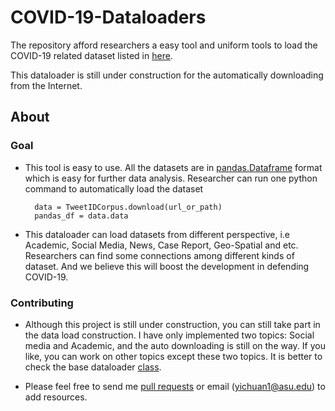# COVID-19-Dataloaders
The repository afford researchers a easy tool and uniform tools to load the COVID-19 related dataset listed in [here](https://github.com/bigheiniu/awesome-coronavirus19-dataset).


This dataloader is still under construction for the automatically downloading from the Internet. 


## About

### Goal
- This tool is easy to use. All the datasets are in [pandas.Dataframe](https://pandas.pydata.org/pandas-docs/stable/reference/api/pandas.DataFrame.html) format which is easy for further data analysis. Researcher can run one python command to automatically load the dataset 

    
        data = TweetIDCorpus.download(url_or_path)
        pandas_df = data.data

- This dataloader can load datasets from different perspective, i.e Academic, Social Media, News, Case Report, Geo-Spatial and etc. 
Researchers can find some connections among different kinds of dataset. And we believe this will boost the development in defending COVID-19.


### Contributing
- Although this project is still under construction, you can still take part in the data load construction. 
I have only implemented two topics: Social media and Academic, and the auto downloading is still on the way. 
If you like, you can work on other topics except these two topics. It is better to check the base dataloader [class](https://github.com/bigheiniu/COVID-19-Dataloaders/blob/master/DataLoader.py). 

- Please feel free to send me [pull requests](https://github.com/bigheiniu/COVID-19-Dataloaders/pulls) or email ([yichuan1@asu.edu](mailto:yichuan1@asu.edu)) to add resources.


  


